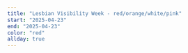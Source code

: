 ```yaml
---
title: "Lesbian Visibility Week - red/orange/white/pink"
start: "2025-04-23"
end: "2025-04-23"
color: "red"
allday: true
---
```


